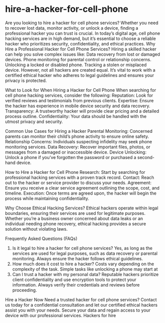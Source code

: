 # hire-a-hacker-for-cell-phone
Are you looking to hire a hacker for cell phone services? Whether you need to recover lost data, monitor activity, or unlock a device, finding a professional hacker you can trust is crucial. In today’s digital age, cell phone hacking services are in high demand, but it’s essential to choose a reliable hacker who prioritizes security, confidentiality, and ethical practices.
Why Hire a Professional Hacker for Cell Phone Services?
Hiring a skilled hacker can help you solve complex issues like:
Data recovery from lost or damaged devices.
Phone monitoring for parental control or relationship concerns.
Unlocking a locked or disabled phone.
Tracking a stolen or misplaced device.
However, not all hackers are created equal. It’s vital to work with a certified ethical hacker who adheres to legal guidelines and ensures your privacy is protected.

What to Look for When Hiring a Hacker for Cell Phone
When searching for cell phone hacking services, consider the following:
Reputation: Look for verified reviews and testimonials from previous clients.
Expertise: Ensure the hacker has experience in mobile device security and data recovery.
Transparency: A trustworthy hacker will provide clear pricing and a detailed process outline.
Confidentiality: Your data should be handled with the utmost privacy and security.

Common Use Cases for Hiring a Hacker
Parental Monitoring: Concerned parents can monitor their child’s phone activity to ensure online safety.
Relationship Concerns: Individuals suspecting infidelity may seek phone monitoring services.
Data Recovery: Recover important files, photos, or messages from a damaged or inaccessible device.
Device Unlocking: Unlock a phone if you’ve forgotten the password or purchased a second-hand device.

How to Hire a Hacker for Cell Phone
Research: Start by searching for professional hacking services with a proven track record.
Contact: Reach out to the hacker or service provider to discuss your needs.
Agreement: Ensure you receive a clear service agreement outlining the scope, cost, and timeline.
Execution: Once terms are agreed upon, the hacker will begin the process while maintaining confidentiality.

Why Choose Ethical Hacking Services?
Ethical hackers operate within legal boundaries, ensuring their services are used for legitimate purposes. Whether you’re a business owner concerned about data leaks or an individual needing phone recovery, ethical hacking provides a secure solution without violating laws.

Frequently Asked Questions (FAQs)
1. Is it legal to hire a hacker for cell phone services?
Yes, as long as the services are used for legal purposes, such as data recovery or parental monitoring. Always ensure the hacker follows ethical guidelines.
2. How much does it cost to hire a hacker?
Costs vary depending on the complexity of the task. Simple tasks like unlocking a phone may start at 
3. Can I trust a hacker with my personal data?
Reputable hackers prioritize client confidentiality and use encryption tools to protect your information. Always verify their credentials and reviews before proceeding.

Hire a Hacker Now
Need a trusted hacker for cell phone services? Contact us today for a confidential consultation and let our certified ethical hackers assist you with your needs. Secure your data and regain access to your device with our professional services.
Hackers for hire


